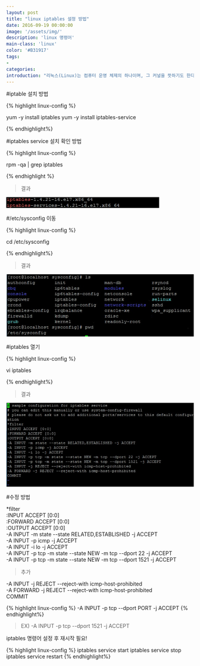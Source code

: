 ```yaml
---
layout: post
title: "linux iptables 설정 방법"
date: 2016-09-19 00:00:00
image: '/assets/img/'
description: 'linux 명령어'
main-class: 'linux'
color: '#B31917'
tags:
- 
categories:
introduction: "리눅스(Linux)는 컴퓨터 운영 체제의 하나이며, 그 커널을 뜻하기도 한다. 리눅스는 자유 소프트웨어와 오픈 소스 개발의 가장 유명한 표본으로 들 수 있다. 리눅스는 다중 사용자, 다중 작업(멀티태스킹), 다중 스레드를 지원하는 네트워크 운영 체제(NOS)이다."
---
```



#iptable 설치 방법
 
{% highlight linux-config %}

yum -y install iptables
yum -y install iptables-service

{% endhighlight%}

#iptables service 설치 확인 방법

{% highlight linux-config %}

rpm -qa | grep iptables

{% endhighlight %}

> 결과

![Imagem em um ipad](/assets/img/linux/iptables1.jpg)

#/etc/sysconfig 이동

{% highlight linux-config %}

cd /etc/sysconfig

{% endhighlight%}

> 결과

![Imagem em um ipad](/assets/img/linux/iptables2.jpg)


#iptables 열기

{% highlight linux-config %}

vi iptables

{% endhighlight%}

> 결과

![Imagem em um ipad](/assets/img/linux/iptables3.jpg)


#수정 방법<br/>

*filter<br/>
:INPUT ACCEPT [0:0]<br/>
:FORWARD ACCEPT [0:0]<br/>
:OUTPUT ACCEPT [0:0]<br/>
-A INPUT -m state --state RELATED,ESTABLISHED -j ACCEPT<br/>
-A INPUT -p icmp -j ACCEPT<br/>
-A INPUT -i lo -j ACCEPT<br/>
-A INPUT -p tcp -m state --state NEW -m tcp --dport 22 -j ACCEPT<br/>
-A INPUT -p tcp -m state --state NEW -m tcp --dport 1521 -j ACCEPT<br/>

> 추가

-A INPUT -j REJECT --reject-with icmp-host-prohibited<br/>
-A FORWARD -j REJECT --reject-with icmp-host-prohibited<br/>
COMMIT<br/>

{% highlight linux-config %}
-A INPUT -p tcp --dport PORT -j ACCEPT
{% endhighlight%}

> EX) -A INPUT -p tcp --dport 1521 -j ACCEPT



iptables 명령어
설정 후 재시작 필요!

{% highlight linux-config %}
iptables service start
iptables service stop
iptables service restart
{% endhighlight%}